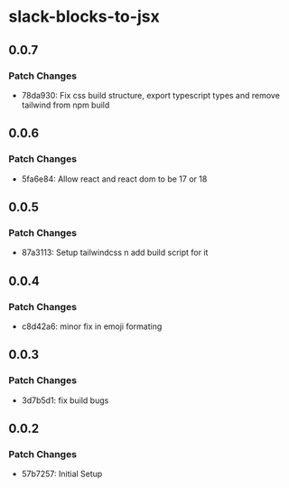 # slack-blocks-to-jsx

## 0.0.7

### Patch Changes

- 78da930: Fix css build structure, export typescript types and remove tailwind from npm build

## 0.0.6

### Patch Changes

- 5fa6e84: Allow react and react dom to be 17 or 18

## 0.0.5

### Patch Changes

- 87a3113: Setup tailwindcss n add build script for it

## 0.0.4

### Patch Changes

- c8d42a6: minor fix in emoji formating

## 0.0.3

### Patch Changes

- 3d7b5d1: fix build bugs

## 0.0.2

### Patch Changes

- 57b7257: Initial Setup

